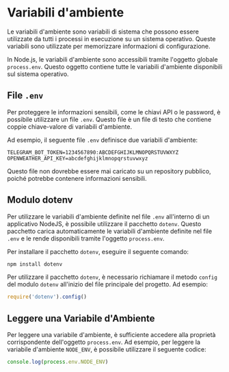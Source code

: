 # Variabili d'ambiente

Le variabili d'ambiente sono variabili di sistema che possono essere utilizzate da tutti i processi in esecuzione su un sistema operativo. Queste variabili sono utilizzate per memorizzare informazioni di configurazione.

In Node.js, le variabili d'ambiente sono accessibili tramite l'oggetto globale `process.env`. Questo oggetto contiene tutte le variabili d'ambiente disponibili sul sistema operativo.

## File `.env`

Per proteggere le informazioni sensibili, come le chiavi API o le password, è possibile utilizzare un file `.env`. Questo file è un file di testo che contiene coppie chiave-valore di variabili d'ambiente.

Ad esempio, il seguente file `.env` definisce due variabili d'ambiente:

```env
TELEGRAM_BOT_TOKEN=1234567890:ABCDEFGHIJKLMNOPQRSTUVWXYZ
OPENWEATHER_API_KEY=abcdefghijklmnopqrstuvwxyz
```

Questo file non dovrebbe essere mai caricato su un repository pubblico, poiché potrebbe contenere informazioni sensibili.

## Modulo dotenv

Per utilizzare le variabili d'ambiente definite nel file `.env` all'interno di un applicativo NodeJS, è possibile utilizzare il pacchetto `dotenv`. Questo pacchetto carica automaticamente le variabili d'ambiente definite nel file `.env` e le rende disponibili tramite l'oggetto `process.env`.

Per installare il pacchetto `dotenv`, eseguire il seguente comando:

```bash
npm install dotenv
```

Per utilizzare il pacchetto `dotenv`, è necessario richiamare il metodo `config` del modulo `dotenv` all'inizio del file principale del progetto. Ad esempio:

```javascript
require('dotenv').config()
```

## Leggere una Variabile d'Ambiente

Per leggere una variabile d'ambiente, è sufficiente accedere alla proprietà corrispondente dell'oggetto `process.env`. Ad esempio, per leggere la variabile d'ambiente `NODE_ENV`, è possibile utilizzare il seguente codice:

```javascript
console.log(process.env.NODE_ENV)
```
